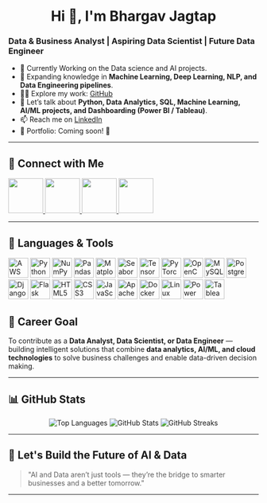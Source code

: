 <!--
  Profile README for Bhargav Jagtap
  - Replace placeholders with your actual links
-->

<h1 align="center">Hi 👋, I'm Bhargav Jagtap</h1>

### Data & Business Analyst | Aspiring Data Scientist | Future Data Engineer  

- 🔭 Currently Working on the Data science and AI projects.  
- 🌱 Expanding knowledge in **Machine Learning, Deep Learning, NLP, and Data Engineering pipelines**.  
- 👨‍💻 Explore my work: [GitHub](https://github.com/bhnjagtap)  
- 💬 Let’s talk about **Python, Data Analytics, SQL, Machine Learning, AI/ML projects, and Dashboarding (Power BI / Tableau)**.  
- 📫 Reach me on [LinkedIn](https://www.linkedin.com/in/bhargav-jagtap)  
- 📄 Portfolio: Coming soon! 🚀  

---

## 🔗 Connect with Me  

<p align="left">
  <a href="https://www.linkedin.com/in/bhargav-jagtap">
    <img src="https://img.shields.io/badge/-LinkedIn-0A66C2?style=for-the-badge&logo=linkedin&logoColor=white" height="70"/>
  </a>
  <a href="https://github.com/bhnjagtap">
    <img src="https://img.shields.io/badge/-GitHub-181717?style=for-the-badge&logo=github&logoColor=white" height="70"/>
  </a>
  <a href="https://www.kaggle.com/bhargjagt">
    <img src="https://img.shields.io/badge/Kaggle-%2320BEFF?style=for-the-badge&logo=kaggle&logoColor=white" height="70"/>
  </a>
  <a href="https://medium.com/@WritesByBhargav">
    <img src="https://img.shields.io/badge/Medium-%2312100E?style=for-the-badge&logo=medium&logoColor=white" height="70"/>
  </a>
</p>

---

## 🧰 Languages & Tools  

<p align="left">
  <!-- Cloud -->
  <img src="https://cdn.jsdelivr.net/gh/devicons/devicon/icons/amazonwebservices/amazonwebservices-original-wordmark.svg" alt="AWS" width="40" height="40"/>


  <!-- Programming & Scripting -->
  <img src="https://cdn.jsdelivr.net/gh/devicons/devicon/icons/python/python-original.svg" alt="Python" width="40" height="40"/>
  <img src="https://cdn.jsdelivr.net/gh/devicons/devicon/icons/numpy/numpy-original.svg" alt="NumPy" width="40" height="40"/>
  <img src="https://cdn.jsdelivr.net/gh/devicons/devicon/icons/pandas/pandas-original.svg" alt="Pandas" width="40" height="40"/>
  <img src="https://cdn.jsdelivr.net/gh/devicons/devicon/icons/matplotlib/matplotlib-original.svg" alt="Matplotlib" width="40" height="40"/>
<img src="https://assets.streamlinehq.com/image/private/w_50,h_50,ar_1/f_auto/v1/icons/2/seaborn-mazs5fsvs6lluqsnmeik89.png/seaborn-b4pddoh3hfg4k85ug0oazo.png?_a=DATAg1ceZAA0" alt="Seaborn" width="40" height="40"/>




  <!-- Machine Learning / AI -->
  <img src="https://cdn.jsdelivr.net/gh/devicons/devicon/icons/tensorflow/tensorflow-original.svg" alt="TensorFlow" width="40" height="40"/>
  <img src="https://cdn.jsdelivr.net/gh/devicons/devicon/icons/pytorch/pytorch-original.svg" alt="PyTorch" width="40" height="40"/>
  <img src="https://cdn.jsdelivr.net/gh/devicons/devicon/icons/opencv/opencv-original.svg" alt="OpenCV" width="40" height="40"/>

  <!-- Data / Databases -->
  <img src="https://cdn.jsdelivr.net/gh/devicons/devicon/icons/mysql/mysql-original.svg" alt="MySQL" width="40" height="40"/>
  <img src="https://cdn.jsdelivr.net/gh/devicons/devicon/icons/postgresql/postgresql-original.svg" alt="PostgreSQL" width="40" height="40"/>


  <!-- Web & Backend -->
  <img src="https://cdn.jsdelivr.net/gh/devicons/devicon/icons/django/django-plain.svg" alt="Django" width="40" height="40"/>
  <img src="https://cdn.jsdelivr.net/gh/devicons/devicon/icons/flask/flask-original.svg" alt="Flask" width="40" height="40"/>
  <img src="https://cdn.jsdelivr.net/gh/devicons/devicon/icons/html5/html5-original.svg" alt="HTML5" width="40" height="40"/>
  <img src="https://cdn.jsdelivr.net/gh/devicons/devicon/icons/css3/css3-original.svg" alt="CSS3" width="40" height="40"/>
  <img src="https://cdn.jsdelivr.net/gh/devicons/devicon/icons/javascript/javascript-original.svg" alt="JavaScript" width="40" height="40"/>

  <!-- DevOps -->
  <!-- Spark (Apache Spark) -->
  <img src="https://cdn.jsdelivr.net/gh/devicons/devicon/icons/apache/apache-original.svg" alt="Apache (for Spark)" width="40" height="40"/>
  <img src="https://cdn.jsdelivr.net/gh/devicons/devicon/icons/docker/docker-original.svg" alt="Docker" width="40" height="40"/>
  <img src="https://cdn.jsdelivr.net/gh/devicons/devicon/icons/linux/linux-original.svg" alt="Linux" width="40" height="40"/>
  <!-- GitHub -->
    <!-- Power BI -->
<img src="https://cdn.jsdelivr.net/npm/simple-icons@v6/icons/powerbi.svg" alt="Power BI" width="40" height="40"/>
<img src="https://cdn.jsdelivr.net/npm/simple-icons@v6/icons/tableau.svg" alt="Tableau" width="40" height="40"/>

## 🎯 Career Goal  

To contribute as a **Data Analyst, Data Scientist, or Data Engineer** — building intelligent solutions that combine **data analytics, AI/ML, and cloud technologies** to solve business challenges and enable data-driven decision making.  

---

## 📊 GitHub Stats  

<p align="center">
  <img src="https://github-readme-stats.vercel.app/api/top-langs/?username=bhnjagtap&layout=compact&theme=dark&title_color=00ffff&icon_color=00ffff&text_color=00ffff&bg_color=000000" alt="Top Languages" />
  <img src="https://github-readme-stats.vercel.app/api?username=bhnjagtap&show_icons=true&theme=dark&title_color=00ffff&icon_color=00ffff&text_color=00ffff&bg_color=000000" alt="GitHub Stats" />
  <img src="https://github-readme-streak-stats.herokuapp.com/?user=bhnjagtap&theme=dark&ring=00ffff&fire=00ffff&currStreakNum=00ffff&stroke=00ffff" alt="GitHub Streaks" />
</p>


---

## 🚀 Let's Build the Future of AI & Data  

> "AI and Data aren’t just tools — they’re the bridge to smarter businesses and a better tomorrow."  

---

